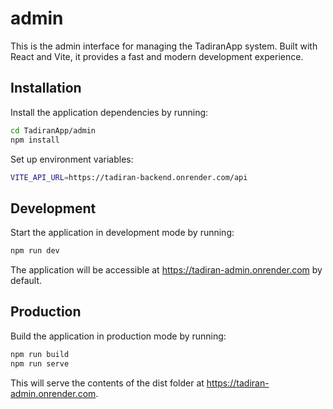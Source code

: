 # admin

This is the admin interface for managing the TadiranApp system. Built with React and Vite, it provides a fast and modern development experience.

## Installation

Install the application dependencies by running:

```sh
cd TadiranApp/admin
npm install
```

Set up environment variables: 

```sh
VITE_API_URL=https://tadiran-backend.onrender.com/api
```

## Development

Start the application in development mode by running:

```sh
npm run dev
```

The application will be accessible at https://tadiran-admin.onrender.com by default.

## Production

Build the application in production mode by running:

```sh
npm run build
npm run serve
```

This will serve the contents of the dist folder at https://tadiran-admin.onrender.com.
